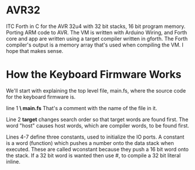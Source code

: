 # AVR32
ITC Forth in C for the AVR 32u4 with 32 bit stacks, 16 bit program memory. Porting ARM code to AVR. The VM is written with Arduino Wiring, and Forth core and app are written using a target compiler written in gforth. The Forth compiler's output is a memory array that's used when compiling the VM. I hope that makes sense.

# How the Keyboard Firmware Works
We'll start with explaining the top level file, main.fs, where the source code for the keyboard firmware is.

line 1 
**\ main.fs**
That's a comment with the name of the file in it.

Line 2
**target**
changes search order so that target words are found first. The word "host" causes host words, which are compiler words, to be found first.

Lines 4-7 define three constants, used to initialize the IO ports. A constant is a word (function) which pushes a number onto the data stack when executed. These are called wconstant because they push a 16 bit word onto the stack. If a 32 bit word is wanted then use #, to compile a 32 bit literal inline.

